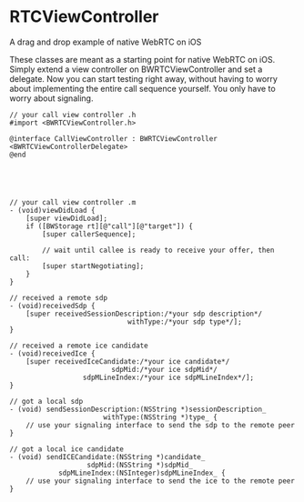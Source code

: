 # RTCViewController
A drag and drop example of native WebRTC on iOS

These classes are meant as a starting point for native WebRTC on iOS. Simply extend a view controller on BWRTCViewController and set a delegate. Now you can start testing right away, without having to worry about implementing the entire call sequence yourself. You only have to worry about signaling.





    // your call view controller .h
    #import <BWRTCViewController.h>

    @interface CallViewController : BWRTCViewController <BWRTCViewControllerDelegate>
    @end





    // your call view controller .m
    - (void)viewDidLoad {
        [super viewDidLoad];
        if ([BWStorage rt][@"call"][@"target"]) {
            [super callerSequence];
            
            // wait until callee is ready to receive your offer, then call:
            [super startNegotiating];
        }
    }
    
    // received a remote sdp
    - (void)receivedSdp {
        [super receivedSessionDescription:/*your sdp description*/
                                 withType:/*your sdp type*/];
    }
    
    // received a remote ice candidate
    - (void)receivedIce {
        [super receivedIceCandidate:/*your ice candidate*/
                             sdpMid:/*your ice sdpMid*/
                      sdpMLineIndex:/*your ice sdpMLineIndex*/];
    }
    
    // got a local sdp
    - (void) sendSessionDescription:(NSString *)sessionDescription_
                           withType:(NSString *)type_ {
        // use your signaling interface to send the sdp to the remote peer
    }
    
    // got a local ice candidate
    - (void) sendICECandidate:(NSString *)candidate_
                       sdpMid:(NSString *)sdpMid_
                sdpMLineIndex:(NSInteger)sdpMLineIndex_ {
        // use your signaling interface to send the ice to the remote peer
    }
